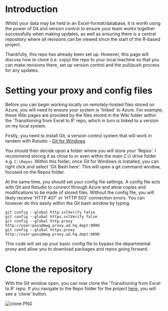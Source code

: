 # Introduction

Whilst your data may be held in an Excel-format/database, it is worth using the power of Git and version control to ensure your team works together successfully when making updates, as well as ensuring there is a central repository where all revisions can be viewed since the start of the R-based project.

Thankfully, this repo has already been set up. However, this page will discuss how to clone (i.e. copy) the repo to your local machine so that you can make revisions there, set up version control and the pull/push process for any updates.

# Setting your proxy and config files
Before you can begin working locally on remotely-hosted files stored on Azure, you will need to ensure your system is 'linked' to Azure. For example, these Wiki pages are provided by the files stored in the Wiki folder within the 'Transitioning from Excel to R' repo, which in turn is linked to a version on my local system.

Firstly, you need to install Git, a version control system that will work in tandem with Rstudio - [Git for Windows](https://gitforwindows.org/)

You should then decide upon a folder where you will store your 'Repos'. I recommend storing it as close to or even within the main C:// drive folder e.g. `C:\Repos`. Within this folder, once Git for Windows is installed, you can right click and select 'Git Bash here'. This will open a git command window, focused on the Repos folder.

At the same time, you should set your config file settings. A config file acts with Git and Rstudio to connect through Azure and allow copies and modifications to be made of stored files. Without the config file, you will likely receive 'HTTP 407' or 'HTTP 503' connection errors. You can however do this easily within the Git bash window by typing:

```
git config --global http.sslVerify false
git config --global https.sslVerify false
git config --global http.proxy http://user:pass@mwg.proxy.ad.hq.dept:9090
git config --global https.proxy http://user:pass@mwg.proxy.ad.hq.dept:9090

```
This code will set up your basic config file to bypass the departmental proxy and allow you to download packages and repos going forward.

# Clone the repository

With the Git window open, you can now clone the 'Transitioning from Excel to R' repo. If you navigate to the Repo folder for the project [here](https://dev.azure.com/dfe-gov-uk/_git/Transitioning_from_Excel_to_R), you will see a 'clone' button.

![clone.PNG](/.attachments/clone-c499b60a-1afa-470e-97b6-34a8f34e97ef.PNG)

# 